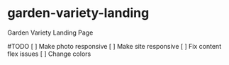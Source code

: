 # garden-variety-landing
Garden Variety Landing Page

#TODO
[ ] Make photo responsive
[ ] Make site responsive
[ ] Fix content flex issues
[ ] Change colors
